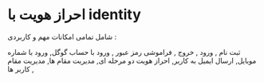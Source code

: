 # احراز هویت با identity 
شامل تمامی امکانات مهم و کاربردی :

ثبت نام ,
ورود ,
خروج ,
فراموشی رمز عبور ,
ورود با حساب گوگل,
ورود با شماره موبایل,
ارسال ایمیل به کاربر,
احراز هویت دو مرحله ای,
مدیریت مقام ها,
مدیریت مقام کاربر ها ,

